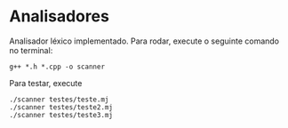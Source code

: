 # Analisadores
Analisador léxico implementado.
Para rodar, execute o seguinte comando no terminal:
```
g++ *.h *.cpp -o scanner
```

Para testar, execute
```
./scanner testes/teste.mj
./scanner testes/teste2.mj
./scanner testes/teste3.mj
```

